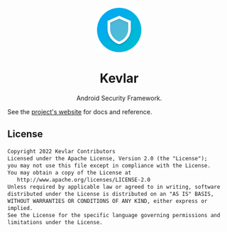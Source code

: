 <p align="center">
  <a href="https://github.com/kevlar-kt/kevlar" target="_blank"><img width="100" src="https://github.com/kevlar-kt/kevlar/raw/master/art/kevlar-kt/web/icon-512.png"></a>
</p>

<h1 align="center">Kevlar</h1>
<p align="center">Android Security Framework.</p>

See the [project's website](https://kevlar-kt.github.io/kevlar) for docs and reference.

License
-------

```
Copyright 2022 Kevlar Contributors
Licensed under the Apache License, Version 2.0 (the "License");
you may not use this file except in compliance with the License.
You may obtain a copy of the License at
   http://www.apache.org/licenses/LICENSE-2.0
Unless required by applicable law or agreed to in writing, software
distributed under the License is distributed on an "AS IS" BASIS,
WITHOUT WARRANTIES OR CONDITIONS OF ANY KIND, either express or implied.
See the License for the specific language governing permissions and
limitations under the License.
```